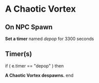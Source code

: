 # A Chaotic Vortex
## On NPC Spawn

**Set a timer** named *depop* for 3300 seconds
## Timer(s)

if ( e.timer == "depop" ) then


**A Chaotic Vortex despawns.**
end
